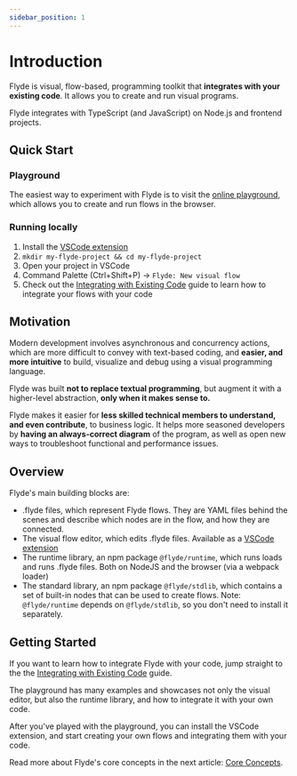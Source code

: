 ```yaml
---
sidebar_position: 1
---
```


# Introduction

Flyde is visual, flow-based, programming toolkit that **integrates with your existing code**. It allows you to create and run visual programs.

Flyde integrates with TypeScript (and JavaScript) on Node.js and frontend projects.

## Quick Start

### Playground

The easiest way to experiment with Flyde is to visit the [online playground](https://flyde.dev/playground), which allows you to create and run flows in the browser.

### Running locally

1. Install the [VSCode extension](https://marketplace.visualstudio.com/items?itemName=flyde.flyde-vscode)
2. `mkdir my-flyde-project && cd my-flyde-project`
3. Open your project in VSCode
4. Command Palette (Ctrl+Shift+P) -> `Flyde: New visual flow`
5. Check out the [Integrating with Existing Code](./integrate-flows) guide to learn how to integrate your flows with your code

## Motivation

Modern development involves asynchronous and concurrency actions, which are more difficult to convey with text-based coding, and **easier, and more intuitive** to build, visualize and debug using a visual programming language.

Flyde was built **not to replace textual programming**, but augment it with a higher-level abstraction, **only when it makes sense to.**

Flyde makes it easier for **less skilled technical members to understand, and even contribute**, to business logic. It helps more seasoned developers by **having an always-correct diagram** of the program, as well as open new ways to troubleshoot functional and performance issues.

## Overview

Flyde's main building blocks are:

- .flyde files, which represent Flyde flows. They are YAML files behind the scenes and describe which nodes are in the flow, and how they are connected.
- The visual flow editor, which edits .flyde files. Available as a [VSCode extension](https://marketplace.visualstudio.com/items?itemName=flyde.flyde-vscode)
- The runtime library, an npm package `@flyde/runtime`, which runs loads and runs .flyde files. Both on NodeJS and the browser (via a webpack loader)
- The standard library, an npm package `@flyde/stdlib`, which contains a set of built-in nodes that can be used to create flows. Note: `@flyde/runtime` depends on `@flyde/stdlib`, so you don't need to install it separately.

## Getting Started

If you want to learn how to integrate Flyde with your code, jump straight to the the [Integrating with Existing Code](./integrate-flows) guide.

The playground has many examples and showcases not only the visual editor, but also the runtime library, and how to integrate it with your own code.

After you've played with the playground, you can install the VSCode extension, and start creating your own flows and integrating them with your code.

Read more about Flyde's core concepts in the next article: [Core Concepts](./core-concepts).
